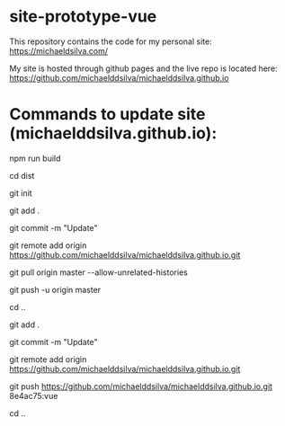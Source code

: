 # site-prototype-vue

This repository contains the code for my personal site: https://michaeldsilva.com/

My site is hosted through github pages and the live repo is located here: https://github.com/michaelddsilva/michaelddsilva.github.io

# Commands to update site (michaelddsilva.github.io):

npm run build

cd dist

git init

git add .

git commit -m "Update"

git remote add origin https://github.com/michaelddsilva/michaelddsilva.github.io.git

git pull origin master --allow-unrelated-histories

git push -u origin master

cd ..


git add .

git commit -m "Update"

git remote add origin https://github.com/michaelddsilva/michaelddsilva.github.io.git

git push https://github.com/michaelddsilva/michaelddsilva.github.io.git 8e4ac75:vue

cd ..